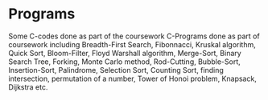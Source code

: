 # Programs
Some C-codes done as part of the coursework
C-Programs done as part of coursework including Breadth-First Search, Fibonnacci, Kruskal algorithm, Quick Sort, Bloom-Filter, Floyd Warshall algorithm, Merge-Sort, Binary Search Tree, Forking, Monte Carlo method, Rod-Cutting, Bubble-Sort, Insertion-Sort, Palindrome, Selection Sort, Counting Sort, finding intersection, permutation of a number, Tower of Honoi problem, Knapsack, Dijkstra etc. 
